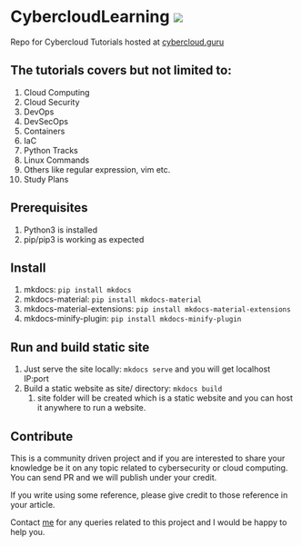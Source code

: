 # CybercloudLearning ![](https://github.com/jassics/CybercloudLearning/actions/workflows/ci.yml/badge.svg)
Repo for Cybercloud Tutorials hosted at [cybercloud.guru](https://cybercloud.guru/)

## The tutorials covers but not limited to:
1. Cloud Computing
2. Cloud Security
3. DevOps
4. DevSecOps
5. Containers
6. IaC
7. Python Tracks
8. Linux Commands
9. Others like regular expression, vim etc.
10. Study Plans

## Prerequisites
1. Python3 is installed
2. pip/pip3 is working as expected

## Install
1. mkdocs: `pip install mkdocs`
2. mkdocs-material: `pip install mkdocs-material` 
3. mkdocs-material-extensions: `pip install mkdocs-material-extensions`
4. mkdocs-minify-plugin: `pip install mkdocs-minify-plugin`

## Run and build static site
1. Just serve the site locally: `mkdocs serve` and you will get localhost IP:port
2. Build a static website as site/ directory: `mkdocs build`
   1. site folder will be created which is a static website and you can host it anywhere to run a website.

## Contribute
This is a community driven project and if you are interested to share your knowledge be it on any topic related to cybersecurity or cloud computing. You can send PR and we will publish under your credit.

If you write using some reference, please give credit to those reference in your article.

Contact [me](https://www.twitter.com/jassics) for any queries related to this project and I would be happy to help you.
